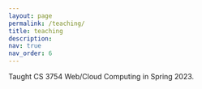 ```yaml
---
layout: page
permalink: /teaching/
title: teaching
description:
nav: true
nav_order: 6
---
```


Taught CS 3754 Web/Cloud Computing in Spring 2023.